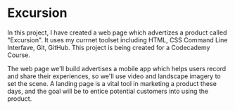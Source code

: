 # Excursion

In this project, I have created a web page which advertizes a product called "Excursion".
It uses my currnet toolset including HTML, CSS Command Line Interfave, Git, GitHub.
This project is being created for a Codecademy Course.

The web page we'll build advertises a mobile app which helps users record and share their experiences,
so we'll use video and landscape imagery to set the scene. A landing page is a vital tool in marketing a
product these days, and the goal will be to entice potential customers into using the product.
